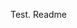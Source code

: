 Test. Readme
<!---
Bontoff/Bontoff is a ✨ special ✨ repository because its `README.md` (this file) appears on your GitHub profile.
You can click the Preview link to take a look at your changes.
--->
